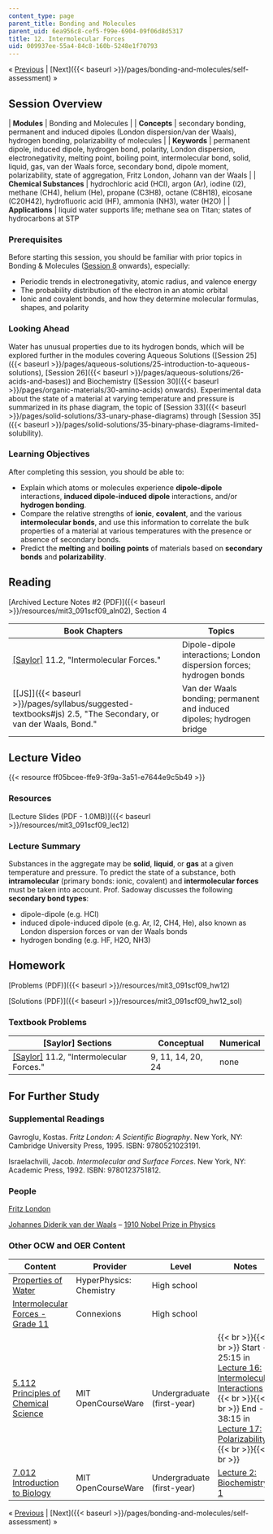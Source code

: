 ```yaml
---
content_type: page
parent_title: Bonding and Molecules
parent_uid: 6ea956c8-cef5-f99e-6904-09f06d8d5317
title: 12. Intermolecular Forces
uid: 009937ee-55a4-84c8-160b-5248e1f70793
---
```


« [Previous](/courses/materials-science-and-engineering/3-091sc-introduction-to-solid-state-chemistry-fall-2010/bonding-and-molecules/11.-the-shapes-of-molecules) | [Next]({{< baseurl >}}/pages/bonding-and-molecules/self-assessment) »

Session Overview
----------------

| **Modules** | Bonding and Molecules |
| **Concepts** | secondary bonding, permanent and induced dipoles (London dispersion/van der Waals), hydrogen bonding, polarizability of molecules |
| **Keywords** | permanent dipole, induced dipole, hydrogen bond, polarity, London dispersion, electronegativity, melting point, boiling point, intermolecular bond, solid, liquid, gas, van der Waals force, secondary bond, dipole moment, polarizability, state of aggregation, Fritz London, Johann van der Waals |
| **Chemical Substances** | hydrochloric acid (HCl), argon (Ar), iodine (I2), methane (CH4), helium (He), propane (C3H8), octane (C8H18), eicosane (C20H42), hydrofluoric acid (HF), ammonia (NH3), water (H2O) |
| **Applications** | liquid water supports life; methane sea on Titan; states of hydrocarbons at STP 

### Prerequisites

Before starting this session, you should be familiar with prior topics in Bonding & Molecules ([Session 8](/courses/materials-science-and-engineering/3-091sc-introduction-to-solid-state-chemistry-fall-2010/bonding-and-molecules/8.-ionic-crystals-born-haber-cycle) onwards), especially:

*   Periodic trends in electronegativity, atomic radius, and valence energy
*   The probability distribution of the electron in an atomic orbital
*   Ionic and covalent bonds, and how they determine molecular formulas, shapes, and polarity

### Looking Ahead

Water has unusual properties due to its hydrogen bonds, which will be explored further in the modules covering Aqueous Solutions ([Session 25]({{< baseurl >}}/pages/aqueous-solutions/25-introduction-to-aqueous-solutions), [Session 26]({{< baseurl >}}/pages/aqueous-solutions/26-acids-and-bases)) and Biochemistry ([Session 30]({{< baseurl >}}/pages/organic-materials/30-amino-acids) onwards). Experimental data about the state of a material at varying temperature and pressure is summarized in its phase diagram, the topic of [Session 33]({{< baseurl >}}/pages/solid-solutions/33-unary-phase-diagrams) through [Session 35]({{< baseurl >}}/pages/solid-solutions/35-binary-phase-diagrams-limited-solubility).

### Learning Objectives

After completing this session, you should be able to:

*   Explain which atoms or molecules experience **dipole-dipole** interactions, **induced dipole-induced dipole** interactions, and/or **hydrogen bonding**.
*   Compare the relative strengths of **ionic**, **covalent**, and the various **intermolecular bonds**, and use this information to correlate the bulk properties of a material at various temperatures with the presence or absence of secondary bonds.
*   Predict the **melting** and **boiling points** of materials based on **secondary bonds** and **polarizability**.

Reading
-------

[Archived Lecture Notes #2 (PDF)]({{< baseurl >}}/resources/mit3_091scf09_aln02), Section 4

| Book Chapters | Topics |
| --- | --- |
| [\[Saylor\]](https://saylordotorg.github.io/text_general-chemistry-principles-patterns-and-applications-v1.0/s15-02-intermolecular-forces.html) 11.2, "Intermolecular Forces." | Dipole-dipole interactions; London dispersion forces; hydrogen bonds |
| [\[JS\]]({{< baseurl >}}/pages/syllabus/suggested-textbooks#js) 2.5, "The Secondary, or van der Waals, Bond." | Van der Waals bonding; permanent and induced dipoles; hydrogen bridge 

Lecture Video
-------------

{{< resource ff05bcee-ffe9-3f9a-3a51-e7644e9c5b49 >}}

### Resources

[Lecture Slides (PDF - 1.0MB)]({{< baseurl >}}/resources/mit3_091scf09_lec12)

### Lecture Summary

Substances in the aggregate may be **solid**, **liquid**, or **gas** at a given temperature and pressure. To predict the state of a substance, both **intramolecular** (primary bonds: ionic, covalent) and **intermolecular forces** must be taken into account. Prof. Sadoway discusses the following **secondary bond types**:

*   dipole-dipole (e.g. HCl)
*   induced dipole-induced dipole (e.g. Ar, I2, CH4, He), also known as London dispersion forces or van der Waals bonds
*   hydrogen bonding (e.g. HF, H2O, NH3)

Homework
--------

[Problems (PDF)]({{< baseurl >}}/resources/mit3_091scf09_hw12)

[Solutions (PDF)]({{< baseurl >}}/resources/mit3_091scf09_hw12_sol)

### Textbook Problems

| \[Saylor\] Sections | Conceptual | Numerical |
| --- | --- | --- |
| [\[Saylor\]](https://saylordotorg.github.io/text_general-chemistry-principles-patterns-and-applications-v1.0/s15-02-intermolecular-forces.html) 11.2, "Intermolecular Forces." | 9, 11, 14, 20, 24 | none 

For Further Study
-----------------

### Supplemental Readings

Gavroglu, Kostas. _Fritz London: A Scientific Biography_. New York, NY: Cambridge University Press, 1995. ISBN: 9780521023191.

Israelachvili, Jacob. _Intermolecular and Surface Forces_. New York, NY: Academic Press, 1992. ISBN: 9780123751812.

### People

[Fritz London](http://en.wikipedia.org/wiki/Fritz_London)

[Johannes Diderik van der Waals](http://en.wikipedia.org/wiki/Johannes_Diderik_van_der_Waals) – [1910 Nobel Prize in Physics](http://nobelprize.org/nobel_prizes/physics/laureates/1910/)

### Other OCW and OER Content

| Content | Provider | Level | Notes |
| --- | --- | --- | --- |
| [Properties of Water](http://hyperphysics.phy-astr.gsu.edu/hbase/chemical/watercon.html#c1) | HyperPhysics: Chemistry | High school | &nbsp; |
| [Intermolecular Forces - Grade 11](http://cnx.org/content/m35864/latest/) | Connexions | High school | &nbsp; |
| [5.112 Principles of Chemical Science](/courses/5-112-principles-of-chemical-science-fall-2005) | MIT OpenCourseWare | Undergraduate (first-year) |  {{< br >}}{{< br >}} Start - 25:15 in [Lecture 16: Intermolecular Interactions](/courses/5-112-principles-of-chemical-science-fall-2005/pages/video-lectures/lecture-16-intermolecular-interactions) {{< br >}}{{< br >}} End - 38:15 in [Lecture 17: Polarizability](/courses/5-112-principles-of-chemical-science-fall-2005/pages/video-lectures/lecture-17-polarizability) {{< br >}}{{< br >}}  |
| [7.012 Introduction to Biology](/courses/7-012-introduction-to-biology-fall-2004) | MIT OpenCourseWare | Undergraduate (first-year) | [Lecture 2: Biochemistry 1](/courses/7-012-introduction-to-biology-fall-2004/pages/video-lectures/lecture-2-biochemistry-1) 

« [Previous](/courses/materials-science-and-engineering/3-091sc-introduction-to-solid-state-chemistry-fall-2010/bonding-and-molecules/11.-the-shapes-of-molecules) | [Next]({{< baseurl >}}/pages/bonding-and-molecules/self-assessment) »